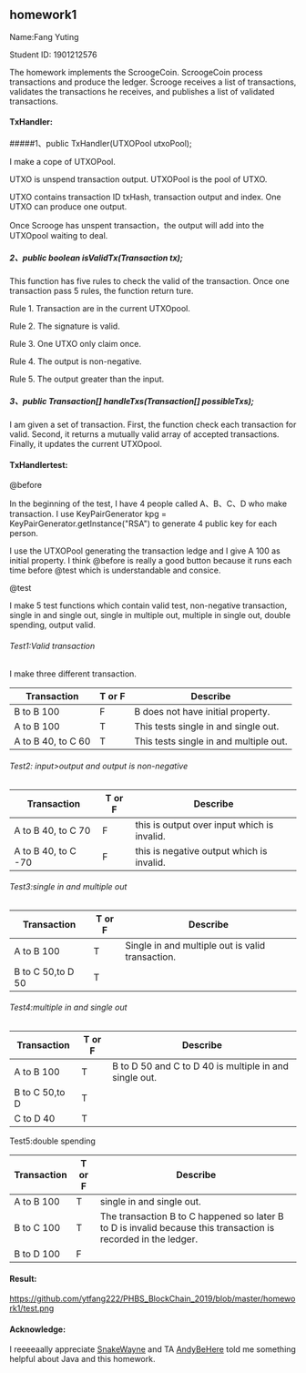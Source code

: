 ## homework1

Name:Fang Yuting 

Student ID: 1901212576

The homework implements the ScroogeCoin. ScroogeCoin process transactions and produce the ledger. Scrooge receives a list of transactions, validates the transactions he receives, and publishes a list of validated transactions.

#### TxHandler:

#####1、public TxHandler(UTXOPool utxoPool); 

I make a cope of UTXOPool.

UTXO is unspend transaction output. UTXOPool is the pool of UTXO.

UTXO contains transaction ID txHash, transaction output and index. One UTXO can produce one output.

Once Scrooge has unspent transaction，the output will add into the UTXOpool waiting to deal.



##### 2、public boolean isValidTx(Transaction tx); 

This function has five rules to check the valid of the transaction. Once one transaction pass 5 rules, the function return ture.

Rule 1. Transaction are in the current UTXOpool.

Rule 2. The signature is valid.

Rule 3. One UTXO only claim once.

Rule 4. The output is non-negative.

Rule 5. The output greater than the input.



##### 3、public Transaction[] handleTxs(Transaction[] possibleTxs); 

I am given a set of transaction. First, the function  check each transaction for valid. Second,  it returns a mutually valid array of accepted transactions. Finally, it  updates the current UTXOpool.



#### TxHandlertest:

@before 

In the beginning of the test,  I have 4 people called A、B、C、D who make transaction. I use KeyPairGenerator kpg = KeyPairGenerator.getInstance("RSA") to generate 4 public key for each person.

I use the UTXOPool generating the transaction ledge and I give A 100 as initial property. I think @before is really a good button because it runs each time before @test which is understandable and consice. 



@test

I make 5 test functions which contain valid test,  non-negative transaction, single in and single out, single in multiple out, multiple in single out,  double spending, output valid.

###### Test1:Valid transaction

I make three different transaction. 

| Transaction        | T or F | Describe                               |
| ------------------ | ------ | -------------------------------------- |
| B to B 100         | F      | B does not have initial property.      |
| A to B 100         | T      | This tests single in and single out.   |
| A to B 40, to C 60 | T      | This tests single in and multiple out. |



###### Test2: input>output and output is non-negative

| Transaction         | T or F | Describe                                    |
| ------------------- | ------ | ------------------------------------------- |
| A to B 40, to C 70  | F      | this is output over input which is invalid. |
| A to B 40, to C -70 | F      | this is negative output which is invalid.   |



###### Test3:single in and multiple out

| Transaction       | T or F | Describe                                         |
| ----------------- | ------ | ------------------------------------------------ |
| A to B 100        | T      | Single in and multiple out is valid transaction. |
| B to C 50,to D 50 | T      |                                                  |



###### Test4:multiple in and single out

| Transaction    | T or F | Describe                                               |
| -------------- | ------ | ------------------------------------------------------ |
| A to B 100     | T      | B to D 50 and C to D 40 is multiple in and single out. |
| B to C 50,to D | T      |                                                        |
| C to D 40      | T      |                                                        |



Test5:double spending

| Transaction | T or F | Describe                                                     |
| ----------- | ------ | ------------------------------------------------------------ |
| A to B 100  | T      | single in and single out.                                    |
| B to C 100  | T      | The transaction B to C happened so later B to D is invalid because this transaction is recorded in the ledger. |
| B to D 100  | F      |                                                              |

#### Result:

https://github.com/ytfang222/PHBS_BlockChain_2019/blob/master/homework1/test.png

#### Acknowledge:

I reeeeaally appreciate [SnakeWayne](https://github.com/SnakeWayne) and TA [AndyBeHere](https://github.com/AndyBeHere)  told me something helpful about Java and this homework. 

